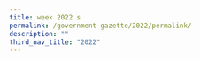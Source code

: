 ```yaml
---
title: week 2022 s
permalink: /government-gazette/2022/permalink/
description: ""
third_nav_title: "2022"
---
```

